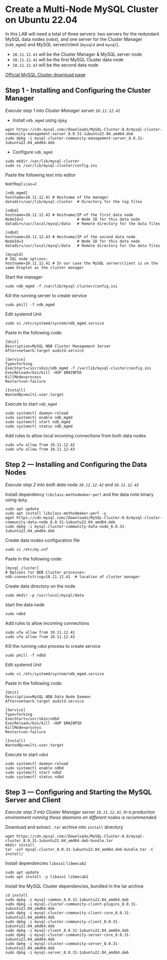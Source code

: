 # Create a Multi-Node MySQL Cluster on Ubuntu 22.04

In this LAB will need a total of three servers: two servers for the redundant MySQL data nodes (`ndbd`), and one server for the Cluster Manager (`ndb_mgmd`) and MySQL server/client (`mysqld` and `mysql`).

- `10.11.12.41` will be the Cluster Manager & MySQL server node
- `10.11.12.42` will be the first MySQL Cluster data node
- `10.11.12.43` will be the second data node

[Official MySQL Cluster download page](https://dev.mysql.com/downloads/cluster/)

## Step 1 - Installing and Configuring the Cluster Manager

_Execute step 1 into Cluster Manager server `10.11.12.41`_

* Install `ndb_mgmd` using `dpkg`
```
wget https://cdn.mysql.com//Downloads/MySQL-Cluster-8.0/mysql-cluster-community-management-server_8.0.31-1ubuntu22.04_amd64.deb
sudo dpkg -i mysql-cluster-community-management-server_8.0.31-1ubuntu22.04_amd64.deb
```
* Configure `ndb_mgmd`
```
sudo mkdir /var/lib/mysql-cluster
sudo vi /var/lib/mysql-cluster/config.ini
```
Paste the following text into editor
```
NoOfReplicas=2

[ndb_mgmd]
hostname=10.11.12.41 # Hostname of the manager
datadir=/var/lib/mysql-cluster  # Directory for the log files

[ndbd]
hostname=10.11.12.42 # Hostname/IP of the first data node
NodeId=2                        # Node ID for this data node
datadir=/usr/local/mysql/data   # Remote directory for the data files

[ndbd]
hostname=10.11.12.43 # Hostname/IP of the second data node
NodeId=3                        # Node ID for this data node
datadir=/usr/local/mysql/data   # Remote directory for the data files

[mysqld]
# SQL node options:
hostname=10.11.12.41 # In our case the MySQL server/client is on the same Droplet as the cluster manager
```
Start the manager
```
sudo ndb_mgmd -f /var/lib/mysql-cluster/config.ini
```
Kill the running server to create service
```
sudo pkill -f ndb_mgmd
```

Edit systemd Unit
```
sudo vi /etc/systemd/system/ndb_mgmd.service
```
Paste in the following code:
```
[Unit]
Description=MySQL NDB Cluster Management Server
After=network.target auditd.service

[Service]
Type=forking
ExecStart=/usr/sbin/ndb_mgmd -f /var/lib/mysql-cluster/config.ini
ExecReload=/bin/kill -HUP $MAINPID
KillMode=process
Restart=on-failure

[Install]
WantedBy=multi-user.target
```
Execute to start `ndb_mgmd`
```
sudo systemctl daemon-reload
sudo systemctl enable ndb_mgmd
sudo systemctl start ndb_mgmd
sudo systemctl status ndb_mgmd
```
Add rules to allow local incoming connections from both data nodes
```
sudo ufw allow from 10.11.12.42
sudo ufw allow from 10.11.12.43
```
## Step 2 — Installing and Configuring the Data Nodes
_Execute step 2 into both data node `10.11.12.42` and `10.11.12.43`_

Install dependency `libclass-methodmaker-perl` and the data note binary using `dpkg`.
```
sudo apt update
sudo apt install libclass-methodmaker-perl -y
wget https://cdn.mysql.com//Downloads/MySQL-Cluster-8.0/mysql-cluster-community-data-node_8.0.31-1ubuntu22.04_amd64.deb
sudo dpkg -i mysql-cluster-community-data-node_8.0.31-1ubuntu22.04_amd64.deb
```
Create data nodes configuration file
```
sudo vi /etc/my.cnf
```
Paste in the following code:
```
[mysql_cluster]
# Options for NDB Cluster processes:
ndb-connectstring=10.11.12.41  # location of cluster manager
```
Create data directory on the node
```
sudo mkdir -p /usr/local/mysql/data
```
start the data node
```
sudo ndbd
```
Add rules to allow incoming connections
```
sudo ufw allow from 10.11.12.41
sudo ufw allow from 10.11.12.43
```
Kill the running `ndbd` process to create service
```
sudo pkill -f ndbd
```

Edit systemd Unit
```
sudo vi /etc/systemd/system/ndb_mgmd.service
```
Paste in the following code:
```
[Unit]
Description=MySQL NDB Data Node Daemon
After=network.target auditd.service

[Service]
Type=forking
ExecStart=/usr/sbin/ndbd
ExecReload=/bin/kill -HUP $MAINPID
KillMode=process
Restart=on-failure

[Install]
WantedBy=multi-user.target
```
Execute to start `ndbd`
```
sudo systemctl daemon-reload
sudo systemctl enable ndbd
sudo systemctl start ndbd
sudo systemctl status ndbd
```

## Step 3 — Configuring and Starting the MySQL Server and Client
_Execute step 3 into Cluster Manager server `10.11.12.41`. In a production environment running these daemons on different nodes is recommended._

Download and extract `.tar` archive into `install` directory
```
wget https://cdn.mysql.com//Downloads/MySQL-Cluster-8.0/mysql-cluster_8.0.31-1ubuntu22.04_amd64.deb-bundle.tar
mkdir install
tar -xvf mysql-cluster_8.0.31-1ubuntu22.04_amd64.deb-bundle.tar -C install/
```
Install dependencies `libaio1` `libmecab2`
```
sudo apt update
sudo apt install -y libaio1 libmecab2
```

Install the MySQL Cluster dependencies, bundled in the tar archive
```
cd install
sudo dpkg -i mysql-common_8.0.31-1ubuntu22.04_amd64.deb
sudo dpkg -i mysql-cluster-community-client-plugins_8.0.31-1ubuntu22.04_amd64.deb
sudo dpkg -i mysql-cluster-community-client-core_8.0.31-1ubuntu22.04_amd64.deb
sudo dpkg -i mysql-cluster-community-client_8.0.31-1ubuntu22.04_amd64.deb
sudo dpkg -i mysql-client_8.0.31-1ubuntu22.04_amd64.deb
sudo dpkg -i mysql-cluster-community-server-core_8.0.31-1ubuntu22.04_amd64.deb
sudo dpkg -i mysql-cluster-community-server_8.0.31-1ubuntu22.04_amd64.deb
sudo dpkg -i mysql-server_8.0.31-1ubuntu22.04_amd64.deb
```
